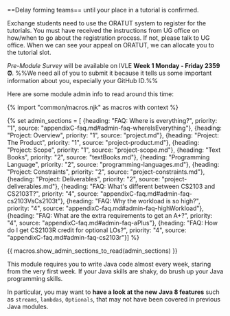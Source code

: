 <panel type="danger" header="[CS2103 students only] Forming teams :star:" expandable>

==Delay forming teams== until your place in a tutorial is confirmed. 

<include type="danger" src="../../admin/teams.md" name="%%Admin »%% Team Forming :star:" dynamic />

</panel>
<panel type="info" header="[Exchange students only] Signing up for tutorials :star::star::star:" expandable>

Exchange students need to use the ORATUT system to register for the tutorials. You must have received the instructions from UG office on how/when to go about the registration process. If not, please talk to UG office. When we can see your appeal on ORATUT, we can allocate you to the tutorial slot.  

</panel>

<panel type="danger" header="Create a GitHub Account :star:" expandable> 

<include type="danger" src="../../admin/appendixE-gitHub.md#githubAccount"/>

</panel>

<panel type="danger" header="Submit Pre-Module Survey ==(Compulsory)== :alarm_clock: :star:" expandable> 

_Pre-Module Survey_ will be available on IVLE **Week 1 Monday - Friday 2359 :alarm_clock:**. %%We need all of you to submit it because it tells us some important information about you, especially your GitHub ID.%%

</panel>

<panel type="warning" header="Join the Slack Channel :star::star:" expandable> 

<panel header="%%**Admin » Tools → Communication**%%" expanded>
  <include type="danger" src="../../admin/tools.md#communication" />
</panel>

</panel>


Here are some module admin info to read around this time:    

{% import "common/macros.njk" as macros with context %}

{% set admin_sections = [
  {heading: "FAQ: Where is everything?", priority: "1", source: "appendixC-faq.md#admin-faq-whereIsEverything"},
  {heading: "Project: Overview", priority: "1", source: "project.md"},
  {heading: "Project: The Product", priority: "1", source: "project-product.md"},
  {heading: "Project: Scope", priority: "1", source: "project-scope.md"},
  {heading: "Text Books", priority: "2", source: "textBooks.md"},
  {heading: "Programming Language", priority: "2", source: "programming-languages.md"},
  {heading: "Project: Constraints", priority: "2", source: "project-constraints.md"},
  {heading: "Project: Deliverables", priority: "2", source: "project-deliverables.md"},
  {heading: "FAQ: What's different between CS2103 and CS2103T?", priority: "4", source: "appendixC-faq.md#admin-faq-cs2103VsCs2103t"},
  {heading: "FAQ: Why the workload is so high?", priority: "4", source: "appendixC-faq.md#admin-faq-highWorkload"},
  {heading: "FAQ: What are the extra requirements to get an A+?", priority: "4", source: "appendixC-faq.md#admin-faq-aPlus"},
  {heading: "FAQ: How do I get CS2103R credit for optional LOs?", priority: "4", source: "appendixC-faq.md#admin-faq-cs2103r"}]
%}

{{ macros.show_admin_sections_to_read(admin_sections) }}

<panel type="warning" header="Brush up your Java :star::star:" expandable>

This module requires you to write Java code almost every week, staring from the very first week. If your Java skills are shaky, do brush up your Java programming skills. 

In particular, you may want to **have a look at the new Java 8 features** such as `streams`, `lambdas`, `Optionals`, that may not have been covered in previous Java modules.

</panel>


<panel type="danger" header="Attend Lecture 1 ==(compulsory)== :star:" expandable>

  <include type="info" src="../../admin/lectures.md" name="%%Admin »%% Lectures :star::star::star:" dynamic />

</panel>
